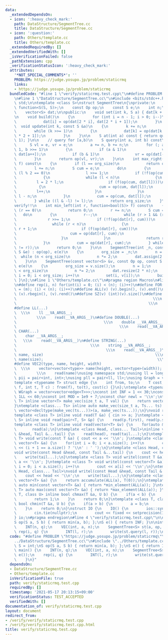 ```yaml
---
data:
  _extendedDependsOn:
  - icon: ':heavy_check_mark:'
    path: DataStructure/SegmentTree.cc
    title: DataStructure/SegmentTree.cc
  - icon: ':question:'
    path: Others/template.cc
    title: Others/template.cc
  _extendedRequiredBy: []
  _extendedVerifiedWith: []
  _isVerificationFailed: false
  _pathExtension: cpp
  _verificationStatusIcon: ':heavy_check_mark:'
  attributes:
    '*NOT_SPECIAL_COMMENTS*': ''
    PROBLEM: https://judge.yosupo.jp/problem/staticrmq
    links:
    - https://judge.yosupo.jp/problem/staticrmq
  bundledCode: "#line 1 \"verify/staticrmq.test.cpp\"\n#define PROBLEM \"https://judge.yosupo.jp/problem/staticrmq\"\
    \n#line 1 \"DataStructure/SegmentTree.cc\"\n#include <bits/stdc++.h>\nusing namespace\
    \ std;\n\ntemplate <class S>\nstruct SegmentTree\n{\nprivate:\n    using Op =\
    \ function<S(S, S)>;\n    const Op op;\n    const S e;\n    int n;\n    int org_size;\n\
    \    vector<S> dat;\n\npublic:\n    void set(int k, S a) { dat[k + n] = a; }\n\
    \n    void build()\n    {\n        for (int i = n - 1; i > 0; i--)\n        {\n\
    \            dat[i] = op(dat[2 * i], dat[2 * i + 1]);\n        }\n    }\n\n  \
    \  void update(int k, const S &a)\n    {\n        k += n;\n        dat[k] = a;\n\
    \        while (k >>= 1)\n        {\n            dat[k] = op(dat[k * 2], dat[k\
    \ * 2 + 1]);\n        }\n    }\n\n    S at(int a) const { return query(a, a +\
    \ 1); }\n\n    // query for [a,b)\n    S query(int a, int b) const\n    {\n  \
    \      S vl = e, vr = e;\n        a += n, b += n;\n        for (; a < b; a >>=\
    \ 1, b >>= 1)\n        {\n            if (a & 1)\n                vl = op(vl,\
    \ dat[a++]);\n            if (b & 1)\n                vr = op(dat[--b], vr);\n\
    \        }\n        return op(vl, vr);\n    }\n\n    int max_right(int l, function<bool(S)>\
    \ f) const\n    {\n        if (l == org_size)\n            return org_size;\n\
    \        l += n;\n        S cum = e;\n        do\n        {\n            while\
    \ (l % 2 == 0)\n                l >>= 1;\n            if (!f(op(cum, dat[l])))\n\
    \            {\n                while (l < n)\n                {\n           \
    \         l = 2 * l;\n                    if (f(op(cum, dat[l])))\n          \
    \          {\n                        cum = op(cum, dat[l]);\n               \
    \         l++;\n                    }\n                }\n                return\
    \ l - n;\n            }\n            cum = op(cum, dat[l]);\n            l++;\n\
    \        } while ((l & -l) != l);\n        return org_size;\n    }\n\n    // !!\u672A\
    verify!!\n    int min_left(int r, function<bool(S)> f) const\n    {\n        if\
    \ (r == 0)\n            return 0;\n        r += n;\n        S cum = e;\n     \
    \   do\n        {\n            r--;\n            while (r > 1 && (r % 2))\n  \
    \              r >>= 1;\n            if (!f(op(dat[r], cum)))\n            {\n\
    \                while (r < n)\n                {\n                    r = 2 *\
    \ r + 1;\n                    if (f(op(dat[r], cum)))\n                    {\n\
    \                        cum = op(dat[r], cum);\n                        r--;\n\
    \                    }\n                }\n                return r + 1 - n;\n\
    \            }\n            cum = op(dat[r], cum);\n        } while ((r & (-r)\
    \ != r));\n        return 0;\n    }\n\n    SegmentTree(int _n, const Op op, const\
    \ S &e) : op(op), e(e)\n    {\n        org_size = _n;\n        n = 1;\n      \
    \  while (n < org_size)\n            n *= 2;\n        dat.assign(2 * n, e);\n\
    \    }\n\n    SegmentTree(const vector<S> &v, const Op op, const S &e) : op(op),\
    \ e(e)\n    {\n        org_size = v.size();\n        n = 1;\n        while (n\
    \ < org_size)\n            n *= 2;\n        dat.resize(2 * n);\n        for (int\
    \ i = 0; i < org_size; i++)\n            set(i, v[i]);\n        build();\n   \
    \ }\n};\n#line 1 \"Others/template.cc\"\n#pragma region Macros\n#line 3 \"Others/template.cc\"\
    \n#define rep(i, n) for(int(i) = 0; (i) < (n); (i)++)\n#define FOR(i, m, n) for(int(i)\
    \ = (m); (i) < (n); (i)++)\n#define ALL(v) (v).begin(), (v).end()\n#define LLA(v)\
    \ (v).rbegin(), (v).rend()\n#define SZ(v) (int)(v).size()\n#define INT(...)  \
    \                                                             \\\n    int __VA_ARGS__;\
    \                                                           \\\n    read(__VA_ARGS__)\n\
    #define LL(...)                                                              \
    \  \\\n    ll __VA_ARGS__;                                                   \
    \         \\\n    read(__VA_ARGS__)\n#define DOUBLE(...)                     \
    \                                       \\\n    double __VA_ARGS__;          \
    \                                              \\\n    read(__VA_ARGS__)\n#define\
    \ CHAR(...)                                                              \\\n\
    \    char __VA_ARGS__;                                                       \
    \   \\\n    read(__VA_ARGS__)\n#define STRING(...)                           \
    \                                 \\\n    string __VA_ARGS__;                \
    \                                        \\\n    read(__VA_ARGS__)\n#define VEC(type,\
    \ name, size)                                                  \\\n    vector<type>\
    \ name(size);                                                   \\\n    read(name)\n\
    #define VEC2(type, name, height, width)                                      \
    \  \\\n    vector<vector<type>> name(height, vector<type>(width));           \
    \         \\\n    read(name)\nusing namespace std;\nusing ll = long long;\nusing\
    \ pii = pair<int, int>;\nusing pll = pair<ll, ll>;\nusing Graph = vector<vector<int>>;\n\
    template <typename T> struct edge {\n    int from, to;\n    T cost;\n    edge(int\
    \ f, int t, T c) : from(f), to(t), cost(c) {}\n};\ntemplate <typename T> using\
    \ WGraph = vector<vector<edge<T>>>;\nconst int INF = 1 << 30;\nconst ll LINF =\
    \ 1LL << 60;\nconst int MOD = 1e9 + 7;\nconst char newl = '\\n';\ntemplate <class\
    \ T> inline vector<T> make_vec(size_t a, T val) {\n    return vector<T>(a, val);\n\
    }\ntemplate <class... Ts> inline auto make_vec(size_t a, Ts... ts) {\n    return\
    \ vector<decltype(make_vec(ts...))>(a, make_vec(ts...));\n}\nvoid read() {}\n\
    template <class T> inline void read(T &a) { cin >> a; }\ntemplate <class T, class\
    \ S> inline void read(pair<T, S> &p) {\n    read(p.first), read(p.second);\n}\n\
    template <class T> inline void read(vector<T> &v) {\n    for(auto &&a : v)\n \
    \       read(a);\n}\ntemplate <class Head, class... Tail>\ninline void read(Head\
    \ &head, Tail &...tail) {\n    read(head), read(tail...);\n}\ntemplate <class\
    \ T> void write(const T &a) { cout << a << '\\n'; }\ntemplate <class T> void write(const\
    \ vector<T> &a) {\n    for(int i = 0; i < a.size(); i++)\n        cout << a[i]\
    \ << (i + 1 == a.size() ? '\\n' : ' ');\n}\ntemplate <class Head, class... Tail>\n\
    void write(const Head &head, const Tail &...tail) {\n    cout << head << ' ';\n\
    \    write(tail...);\n}\ntemplate <class T> void writel(const T &a) { cout <<\
    \ a << '\\n'; }\ntemplate <class T> void writel(const vector<T> &a) {\n    for(int\
    \ i = 0; i < a.size(); i++)\n        cout << a[i] << '\\n';\n}\ntemplate <class\
    \ Head, class... Tail>\nvoid writel(const Head &head, const Tail &...tail) {\n\
    \    cout << head << '\\n';\n    write(tail...);\n}\ntemplate <class T> auto sum(const\
    \ vector<T> &a) {\n    return accumulate(ALL(a), T(0));\n}\ntemplate <class T>\
    \ auto min(const vector<T> &a) { return *min_element(ALL(a)); }\ntemplate <class\
    \ T> auto max(const vector<T> &a) { return *max_element(ALL(a)); }\ntemplate <class\
    \ T, class U> inline bool chmax(T &a, U b) {\n    if(a < b) {\n        a = b;\n\
    \        return 1;\n    }\n    return 0;\n}\ntemplate <class T, class U> inline\
    \ bool chmin(T &a, U b) {\n    if(a > b) {\n        a = b;\n        return 1;\n\
    \    }\n    return 0;\n}\nstruct IO {\n    IO() {\n        ios::sync_with_stdio(false);\n\
    \        cin.tie(nullptr);\n        cout << fixed << setprecision(10);\n    }\n\
    } io;\n#pragma endregion\n#line 4 \"verify/staticrmq.test.cpp\"\n\nusing S = int;\n\
    S op(S a, S b) { return min(a, b); };\nS e() { return INF; }\n\nint main() {\n\
    \    INT(n, q);\n    VEC(int, a, n);\n    SegmentTree<S> st(a, op, e());\n   \
    \ rep(i, q) {\n        INT(l, r);\n        write(st.query(l, r));\n    }\n}\n"
  code: "#define PROBLEM \"https://judge.yosupo.jp/problem/staticrmq\"\n#include \"\
    ../DataStructure/SegmentTree.cc\"\n#include \"../Others/template.cc\"\n\nusing\
    \ S = int;\nS op(S a, S b) { return min(a, b); };\nS e() { return INF; }\n\nint\
    \ main() {\n    INT(n, q);\n    VEC(int, a, n);\n    SegmentTree<S> st(a, op,\
    \ e());\n    rep(i, q) {\n        INT(l, r);\n        write(st.query(l, r));\n\
    \    }\n}"
  dependsOn:
  - DataStructure/SegmentTree.cc
  - Others/template.cc
  isVerificationFile: true
  path: verify/staticrmq.test.cpp
  requiredBy: []
  timestamp: '2021-05-17 20:13:15+09:00'
  verificationStatus: TEST_ACCEPTED
  verifiedWith: []
documentation_of: verify/staticrmq.test.cpp
layout: document
redirect_from:
- /verify/verify/staticrmq.test.cpp
- /verify/verify/staticrmq.test.cpp.html
title: verify/staticrmq.test.cpp
---
```


